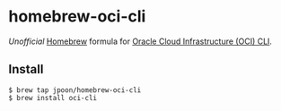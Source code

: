 # homebrew-oci-cli

*Unofficial* [Homebrew](https://brew.sh/) formula for [Oracle Cloud Infrastructure (OCI) CLI](https://github.com/oracle/oci-cli).

## Install

```
$ brew tap jpoon/homebrew-oci-cli
$ brew install oci-cli
```
